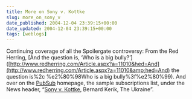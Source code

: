 ```yaml
---
title: More on Sony v. Kottke
slug: more_on_sony_v
date_published: 2004-12-04 23:39:15+00:00
date_updated: 2004-12-04 23:39:15+00:00
tags: [weblogs]
---
```

Continuing coverage of all the Spoilergate controversy: From the Red Herring, [And the question is, ‘Who is a big bully?’]([http://www.redherring.com/Article.aspx?a=11010&hed=And](http://www.redherring.com/Article.aspx?a=11010&amp;hed=And) the question is%2c %e2%80%98Who is a big bully%3f%e2%80%99). And over on the [PubSub](http://www.pubsub.com) homepage, the sample subscriptions list, under the News header, “[Sony v. Kottke](http://atom.pubsub.com/e3/74/c13b2efdf0deafd712fb15fd83.xml), Bernard Kerik, The Ukraine”.
